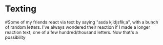 # Texting
#Some of my friends react via text by saying "asda kjldjsflk;a", with a bunch of random letters. I've always wondered their reaction if I made a longer reaction text; one of a few hundred/thousand letters. Now that's a possibility 
